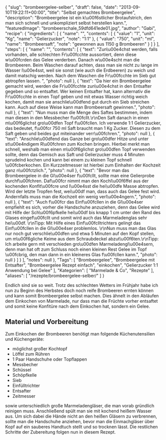 {
    "slug": "brombeergelee-selber",
    "draft": false,
    "date": "2013-09-10T19:22:11+00:00",
    "title": "Selbst gemachtes Brombeergelee",
    "description": "Brombeergelee ist ein k\u00f6stlicher Brotaufstrich, den man sich schnell und unkompliziert selbst herstellen kann.",
    "featuredImage": "brombeerschale_59dfd641ede01.jpg",
    "author": "Gabi",
    "recipe": {
        "ingredients": [
            {
                "name": "",
                "contents": [
                    {
                        "value": "1",
                        "unit": "Kg",
                        "name": "Gelierzucker",
                        "note": "1:1"
                    },
                    {
                        "value": "750",
                        "unit": "ml",
                        "name": "Brombeersaft",
                        "note": "gewonnen aus 1150 g Brombeeren"
                    }
                ]
            }
        ],
        "steps": [
            {
                "name": "",
                "contents": [
                    {
                        "text": "Zun\u00e4chst werden, falls vorhanden, alle schlechten Fr\u00fcchte aussortiert, denn diese w\u00fcrden das Gelee verderben. Danach w\u00e4scht man die Brombeeren. Beim Waschen darauf achten, dass man sie nicht zu lange im Wasser l\u00e4sst, weil sie sonst (wie auch die Erdbeeren) zu weich und damit matschig werden. Nach dem Waschen die Fr\u00fcchte im Sieb gut abtropfen lassen. ",
                        "photo": null
                    },
                    {
                        "text": "Da hier ein Brombeergelee gemacht wird, werden die Fr\u00fcchte zun\u00e4chst in den Entsafter gegeben und so entsaftet. Wer keinen Entsafter hat, kann alternativ die Fr\u00fcchte in einen Topf geben und mit etwas Wasser richtig weich kochen, damit man sie anschlie\u00dfend gut durch ein Sieb streichen kann. Auch auf diese Weise kann man Brombeersaft  gewinnen.",
                        "photo": null
                    },
                    {
                        "text": "Nun muss man die Menge des Saftes bestimmen, indem man diesen in den Messbecher f\u00fcllt.\r\nDen Saft danach in einen m\u00f6glichst gro\u00dfen Topf f\u00fcllen. Ich verwende 1:1 Gelierzucker, das bedeutet, f\u00fcr 750 ml Saft braucht man 1 Kg Zucker. Diesen zu dem Saft geben und beides gut miteinander verr\u00fchren.",
                        "photo": null
                    },
                    {
                        "text": "Anschlie\u00dfend das Ganze bei gro\u00dfer Hitze und unter st\u00e4ndigem R\u00fchren zum Kochen bringen. Hierbei merkt man schnell, weshalb man einen m\u00f6glichst gro\u00dfen Topf verwenden sollte, denn das Gemisch aus Saft und Gelierzucker muss 4 Minuten sprudelnd kochen und kann bei einem zu kleinen Topf schnell \u00fcberkochen. Ein Kurzzeitmesser ist hierbei zum Einhalten der Kochzeit ganz n\u00fctzlich.",
                        "photo": null
                    },
                    {
                        "text": "Bevor man das Brombeergelee in die Gl\u00e4ser f\u00fcllt, sollte man eine Gelierprobe durchf\u00fchren. Daf\u00fcr nimmt man den Kochl\u00f6ffel aus der kochenden Konfit\u00fcre und l\u00e4sst die hei\u00dfe Masse abtropfen. Wird der letzte Tropfen fest, wei\u00df man, dass auch das Gelee fest wird. Andernfalls muss man die Kochzeit ein wenig verl\u00e4ngern.",
                        "photo": null
                    },
                    {
                        "text": "Auch f\u00fcr das Einf\u00fcllen in die Gl\u00e4ser empfiehlt es sich, vorher die Handschuhe anzuziehen, denn das Gelee wird mit Hilfe der Sch\u00f6pfkelle hei\u00df bis knapp 1 cm unter den Rand des Glases eingef\u00fcllt und somit wird auch das Marmeladenglas sehr hei\u00df. \r\nTipp: Mit Hilfe eines Einf\u00fclltrichters gelingt das Einf\u00fcllen in die Gl\u00e4ser problemlos. \r\nNun muss man das Glas nur noch gut verschlie\u00dfen und etwa 5 Minuten auf den Kopf stellen, um m\u00f6gliche Keime aus dem Schraubdeckel abzut\u00f6ten.\r\nTipp: Ich arbeite gern mit verschieden gro\u00dfen Marmeladengl\u00e4sern, denn man hat oft zum Schluss noch einen kleinen Rest Gelee im Topf \u00fcbrig, den man dann in ein kleineres Glas f\u00fcllen kann.",
                        "photo": null
                    }
                ]
            }
        ],
        "notes": null
    },
    "Tags": [
        "Brombeergelee",
        "Brombeergelee mit Entsafter",
        "Brombeergelee Rezept einfach",
        "einkochen",
        "Gelierzucker 1:1 Anwendung bei Gelee"
    ],
    "Kategorien": [
        "Marmelade &amp; Co",
        "Rezepte"
    ],
    "aliases": [
        "\/rezepte\/brombeergelee-selber\/"
    ]
}

Endlich sind sie so weit. Trotz des schlechten Wetters im Frühjahr habe ich nun zu Beginn des Herbstes doch noch reife Brombeeren ernten können und kann somit Brombeergelee selbst machen. Dies ähnelt in den Abläufen dem Einkochen von Marmelade, nur dass man die Früchte vorher entsaftet und somit keine Konfitüre nach dem Einkochen hat, sondern ein Gelee.

## Material und Vorbereitung

Zum Einkochen der Brombeeren benötigt man folgende Küchenutensilien und Küchengeräte:

 * möglichst großer Kochtopf
 * Löffel zum Rühren
 * 1 Paar Handschuhe oder Topflappen
 * Messbecher
 * Schüssel
 * Schöpfkelle
 * Sieb
 * Einfülltrichter
 * Entsafter
 * Zeitmesser

sowie unterschiedlich große Marmeladengläser, die man vorab gründlich reinigen muss. Anschließend spült man sie mit kochend heißem Wasser aus. Um sich dabei die Hände nicht an den heißen Gläsern zu verbrennen, sollte man die Handschuhe anziehen, bevor man die Einmachgläser über Kopf auf ein sauberes Handtuch stellt und so trocknen lässt. Die restlichen Schritte der Zubereitung folgen nun in diesem Rezept.
